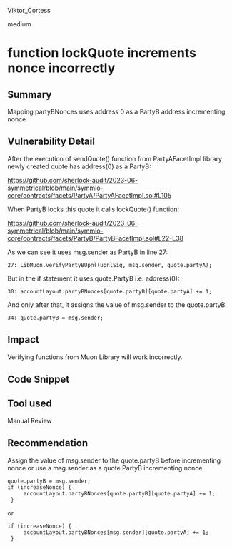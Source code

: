 Viktor_Cortess

medium

# function lockQuote increments nonce incorrectly

## Summary

Mapping partyBNonces uses address 0 as a PartyB address incrementing nonce


## Vulnerability Detail

After the execution of sendQuote() function from PartyAFacetImpl library newly created quote has address(0) as a PartyB:

https://github.com/sherlock-audit/2023-06-symmetrical/blob/main/symmio-core/contracts/facets/PartyA/PartyAFacetImpl.sol#L105

When PartyB locks this quote it calls lockQuote() function:

https://github.com/sherlock-audit/2023-06-symmetrical/blob/main/symmio-core/contracts/facets/PartyB/PartyBFacetImpl.sol#L22-L38

As we can see it uses msg.sender as PartyB in line 27:

    27: LibMuon.verifyPartyBUpnl(upnlSig, msg.sender, quote.partyA);

But in the if statement it uses quote.PartyB i.e. address(0):

    30: accountLayout.partyBNonces[quote.partyB][quote.partyA] += 1;

And only after that, it assigns the value of msg.sender to the quote.partyB

    34: quote.partyB = msg.sender;

## Impact

Verifying functions from Muon Library will work incorrectly.

## Code Snippet

## Tool used

Manual Review

## Recommendation

Assign the value of msg.sender to the quote.partyB before incrementing nonce or use a msg.sender as a quote.PartyB incrementing nonce.

    quote.partyB = msg.sender;
    if (increaseNonce) { 
         accountLayout.partyBNonces[quote.partyB][quote.partyA] += 1; 
     } 
or

    if (increaseNonce) { 
         accountLayout.partyBNonces[msg.sender][quote.partyA] += 1; 
     } 
